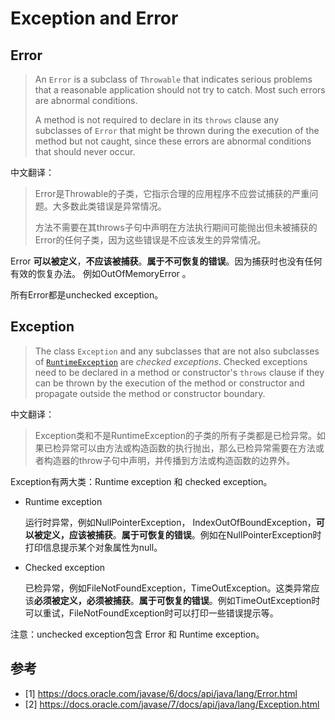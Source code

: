 # Exception and Error

## Error

> An `Error` is a subclass of `Throwable` that indicates serious problems that a reasonable application should not try to catch. Most such errors are abnormal conditions. 
>
> A method is not required to declare in its `throws` clause any subclasses of `Error` that might be thrown during the execution of the method but not caught, since these errors are abnormal conditions that should never occur. 

中文翻译：

> Error是Throwable的子类，它指示合理的应用程序不应尝试捕获的严重问题。大多数此类错误是异常情况。
>
> 方法不需要在其throws子句中声明在方法执行期间可能抛出但未被捕获的Error的任何子类，因为这些错误是不应该发生的异常情况。  

Error **可以被定义**，**不应该被捕获**。**属于不可恢复的错误**。因为捕获时也没有任何有效的恢复办法。 例如OutOfMemoryError 。

所有Error都是unchecked exception。

## Exception

> The class `Exception` and any subclasses that are not also subclasses of [`RuntimeException`](https://docs.oracle.com/javase/7/docs/api/java/lang/RuntimeException.html) are *checked exceptions*. Checked exceptions need to be declared in a method or constructor's `throws` clause if they can be thrown by the execution of the method or constructor and propagate outside the method or constructor boundary.

中文翻译：

> Exception类和不是RuntimeException的子类的所有子类都是已检异常。如果已检异常可以由方法或构造函数的执行抛出，那么已检异常需要在方法或者构造器的throw子句中声明，并传播到方法或构造函数的边界外。

Exception有两大类：Runtime exception 和 checked exception。

- Runtime exception

  运行时异常，例如NullPointerException， IndexOutOfBoundException，**可以被定义，应该被捕获**。**属于可恢复的错误**。例如在NullPointerException时打印信息提示某个对象属性为null。

- Checked exception

  已检异常，例如FileNotFoundException，TimeOutException。这类异常应该**必须被定义，必须被捕获**。**属于可恢复的错误**。例如TimeOutException时可以重试，FileNotFoundException时可以打印一些错误提示等。

注意：unchecked exception包含 Error 和 Runtime exception。

## 参考

- [1] https://docs.oracle.com/javase/6/docs/api/java/lang/Error.html 
- [2] https://docs.oracle.com/javase/7/docs/api/java/lang/Exception.html 